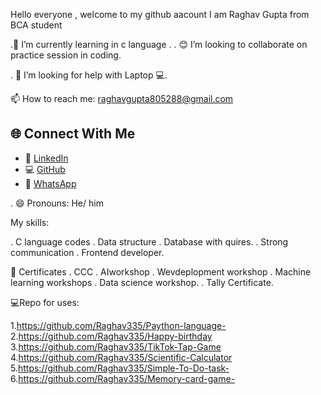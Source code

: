 Hello everyone , welcome to my github aacount
I am Raghav Gupta from BCA student 

.🌱 I’m currently learning in c language .
. 😊 I’m looking to collaborate on practice session in coding.

. 🤔 I’m looking for help with Laptop 💻.


📫 How to reach me: raghavgupta805288@gmail.com
 ## 🌐 Connect With Me

- 🔗 [LinkedIn](https://www.linkedin.com/in/raghav-gupta-8a9152328?utm_source=share&utm_campaign=share_via&utm_content=profile&utm_medium=android_app)
- 💻 [GitHub](https://github.com/Raghav335)
- 📱 [WhatsApp](https://wa.me/+918382074540)

 
. 😄 Pronouns: He/ him 


My skills: 

. C language codes 
. Data structure 
. Database with quires.
. Strong communication 
. Frontend developer.

📿 Certificates 
. CCC
. AIworkshop
. Wevdeplopment workshop 
.  Machine learning workshops 
. Data science workshop.
. Tally Certificate.

💻Repo for uses:

 1.https://github.com/Raghav335/Paython-language-
2.https://github.com/Raghav335/Happy-birthday
3.https://github.com/Raghav335/TikTok-Tap-Game
4.https://github.com/Raghav335/Scientific-Calculator
5.https://github.com/Raghav335/Simple-To-Do-task-
6.https://github.com/Raghav335/Memory-card-game-